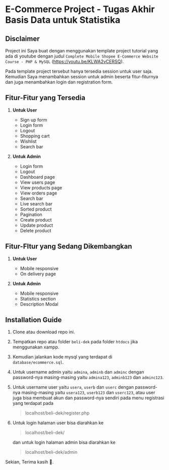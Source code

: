 # E-Commerce Project - Tugas Akhir Basis Data untuk Statistika

## Disclaimer

Project ini Saya buat dengan menggunakan template project tutorial yang ada di youtube dengan judul `Complete Mobile Shopee E-Commerce Website Course - PHP & MySQL` (<https://youtu.be/KLWA2vCERSQ>).

Pada template project tersebut hanya tersedia session untuk user saja. Kemudian Saya menambahkan session untuk admin beserta fitur-fiturnya dan juga menambahkan login dan registration form.

## Fitur-Fitur yang Tersedia

1. **Untuk User**
   - Sign up form
   - Login form
   - Logout
   - Shopping cart
   - Wishlist
   - Search bar

2. **Untuk Admin**
   - Login form
   - Logout
   - Dashboard page
   - View users page
   - View products page
   - View orders page
   - Search bar
   - Live search bar
   - Sorted product
   - Pagination
   - Create product
   - Update product
   - Delete product

## Fitur-FItur yang Sedang Dikembangkan

1. **Untuk User**
   - Mobile responsive
   - On delivery page

2. **Untuk Admin**
   - Mobile responsive
   - Statistics section
   - Description Modal

## Installation Guide

1. Clone atau download repo ini.
2. Tempatkan repo atau folder `beli-dek` pada folder `htdocs` jika menggunakan xampp.
3. Kemudian jalankan kode mysql yang terdapat di `database/ecommerce.sql`.
4. Untuk username admin yaitu `admina`, `adminb` dan `adminc` dengan password-nya masing-masing yaitu `admina123`, `adminb123` dan `adminc123`.
5. Untuk username user yaitu `usera`, `userb` dan `userc` dengan password-nya masing-masing yaitu `usera123`, `userb123` dan `userc123`, atau user juga bisa membuat akun dan password-nya sendiri pada menu registrasi yang terdapat pada
   > localhost/beli-dek/register.php

6. Untuk login halaman user bisa diarahkan ke
   > localhost/beli-dek/

   dan untuk login halaman admin bisa diarahkan ke
   > localhost/beli-dek/admin

Sekian, Terima kasih 🙏.
